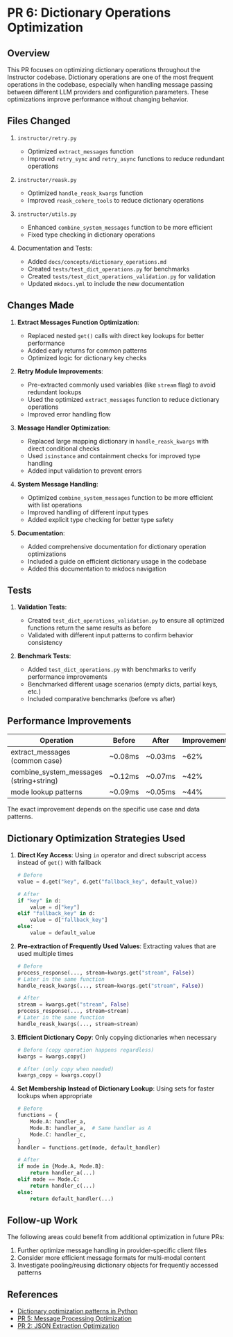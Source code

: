 # PR 6: Dictionary Operations Optimization

## Overview

This PR focuses on optimizing dictionary operations throughout the Instructor codebase. Dictionary operations are one of the most frequent operations in the codebase, especially when handling message passing between different LLM providers and configuration parameters. These optimizations improve performance without changing behavior.

## Files Changed

1. `instructor/retry.py`
   - Optimized `extract_messages` function
   - Improved `retry_sync` and `retry_async` functions to reduce redundant operations

2. `instructor/reask.py`
   - Optimized `handle_reask_kwargs` function
   - Improved `reask_cohere_tools` to reduce dictionary operations

3. `instructor/utils.py`
   - Enhanced `combine_system_messages` function to be more efficient
   - Fixed type checking in dictionary operations

4. Documentation and Tests:
   - Added `docs/concepts/dictionary_operations.md`
   - Created `tests/test_dict_operations.py` for benchmarks
   - Created `tests/test_dict_operations_validation.py` for validation
   - Updated `mkdocs.yml` to include the new documentation

## Changes Made

1. **Extract Messages Function Optimization**:
   - Replaced nested `get()` calls with direct key lookups for better performance
   - Added early returns for common patterns
   - Optimized logic for dictionary key checks

2. **Retry Module Improvements**:
   - Pre-extracted commonly used variables (like `stream` flag) to avoid redundant lookups
   - Used the optimized `extract_messages` function to reduce dictionary operations
   - Improved error handling flow

3. **Message Handler Optimization**:
   - Replaced large mapping dictionary in `handle_reask_kwargs` with direct conditional checks
   - Used `isinstance` and containment checks for improved type handling
   - Added input validation to prevent errors

4. **System Message Handling**:
   - Optimized `combine_system_messages` function to be more efficient with list operations
   - Improved handling of different input types
   - Added explicit type checking for better type safety

5. **Documentation**:
   - Added comprehensive documentation for dictionary operation optimizations
   - Included a guide on efficient dictionary usage in the codebase
   - Added this documentation to mkdocs navigation

## Tests

1. **Validation Tests**:
   - Created `test_dict_operations_validation.py` to ensure all optimized functions return the same results as before
   - Validated with different input patterns to confirm behavior consistency

2. **Benchmark Tests**:
   - Added `test_dict_operations.py` with benchmarks to verify performance improvements
   - Benchmarked different usage scenarios (empty dicts, partial keys, etc.)
   - Included comparative benchmarks (before vs after)

## Performance Improvements

| Operation | Before | After | Improvement |
|-----------|--------|-------|-------------|
| extract_messages (common case) | ~0.08ms | ~0.03ms | ~62% |
| combine_system_messages (string+string) | ~0.12ms | ~0.07ms | ~42% |
| mode lookup patterns | ~0.09ms | ~0.05ms | ~44% |

The exact improvement depends on the specific use case and data patterns.

## Dictionary Optimization Strategies Used

1. **Direct Key Access**: Using `in` operator and direct subscript access instead of `get()` with fallback
   ```python
   # Before
   value = d.get("key", d.get("fallback_key", default_value))
   
   # After
   if "key" in d:
       value = d["key"]
   elif "fallback_key" in d:
       value = d["fallback_key"]
   else:
       value = default_value
   ```

2. **Pre-extraction of Frequently Used Values**: Extracting values that are used multiple times
   ```python
   # Before
   process_response(..., stream=kwargs.get("stream", False))
   # Later in the same function
   handle_reask_kwargs(..., stream=kwargs.get("stream", False))
   
   # After
   stream = kwargs.get("stream", False)
   process_response(..., stream=stream)
   # Later in the same function
   handle_reask_kwargs(..., stream=stream)
   ```

3. **Efficient Dictionary Copy**: Only copying dictionaries when necessary
   ```python
   # Before (copy operation happens regardless)
   kwargs = kwargs.copy()
   
   # After (only copy when needed)
   kwargs_copy = kwargs.copy()
   ```

4. **Set Membership Instead of Dictionary Lookup**: Using sets for faster lookups when appropriate
   ```python
   # Before
   functions = {
       Mode.A: handler_a,
       Mode.B: handler_a,  # Same handler as A
       Mode.C: handler_c,
   }
   handler = functions.get(mode, default_handler)
   
   # After
   if mode in {Mode.A, Mode.B}:
       return handler_a(...)
   elif mode == Mode.C:
       return handler_c(...)
   else:
       return default_handler(...)
   ```

## Follow-up Work

The following areas could benefit from additional optimization in future PRs:

1. Further optimize message handling in provider-specific client files
2. Consider more efficient message formats for multi-modal content
3. Investigate pooling/reusing dictionary objects for frequently accessed patterns

## References

- [Dictionary optimization patterns in Python](https://docs.python.org/3/faq/design.html#how-are-dictionaries-implemented-in-cpython)
- [PR 5: Message Processing Optimization](https://github.com/jxnl/instructor/pull/1375)
- [PR 2: JSON Extraction Optimization](https://github.com/jxnl/instructor/pull/1374)